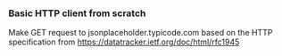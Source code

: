 ### Basic HTTP client from scratch ###
Make GET request to jsonplaceholder.typicode.com based on the HTTP specification from https://datatracker.ietf.org/doc/html/rfc1945

